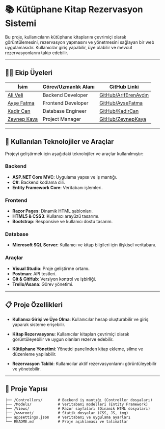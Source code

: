 # 📚 Kütüphane Kitap Rezervasyon Sistemi

Bu proje, kullanıcıların kütüphane kitaplarını çevrimiçi olarak görüntülemesini, rezervasyon yapmasını ve yönetmesini sağlayan bir web uygulamasıdır. Kullanıcılar giriş yapabilir, üye olabilir ve mevcut rezervasyonlarını takip edebilir.

---

## 👨‍💻 Ekip Üyeleri

| İsim               | Görev/Uzmanlık Alanı          | GitHub Linki                                    |
|--------------------|------------------------------|------------------------------------------------|
| [Ali Veli](#)      | Backend Developer            | [GitHub/ArifErenAydın](https://github.com/ArifErenAydin-code)   |
| [Ayşe Fatma](#)    | Frontend Developer           | [GitHub/AyseFatma](https://github.com/kdryldzz) |
| [Kadir Can](#)     | Database Engineer            | [GitHub/KadirCan](https://github.com/kadircan) |
| [Zeynep Kaya](#)   | Project Manager              | [GitHub/ZeynepKaya](https://github.com/zeynepkaya) |

---

## 🚀 Kullanılan Teknolojiler ve Araçlar

Projeyi geliştirmek için aşağıdaki teknolojiler ve araçlar kullanılmıştır:

### Backend
- **ASP.NET Core MVC**: Uygulama yapısı ve iş mantığı.
- **C#**: Backend kodlama dili.
- **Entity Framework Core**: Veritabanı işlemleri.

### Frontend
- **Razor Pages**: Dinamik HTML şablonları.
- **HTML5 & CSS3**: Kullanıcı arayüzü tasarımı.
- **Bootstrap**: Responsive ve kullanıcı dostu tasarım.

### Database
- **Microsoft SQL Server**: Kullanıcı ve kitap bilgileri için ilişkisel veritabanı.

### Araçlar
- **Visual Studio**: Proje geliştirme ortamı.
- **Postman**: API testleri.
- **Git & GitHub**: Versiyon kontrol ve işbirliği.
- **Trello/Asana**: Görev yönetimi.

---

## 📋 Proje Özellikleri

- **Kullanıcı Girişi ve Üye Olma**: 
  Kullanıcılar hesap oluşturabilir ve giriş yaparak sisteme erişebilir.
  
- **Kitap Rezervasyonu**:
  Kullanıcılar kitapları çevrimiçi olarak görüntüleyebilir ve uygun olanları rezerve edebilir.

- **Kütüphane Yönetimi**:
  Yönetici panelinden kitap ekleme, silme ve düzenleme yapılabilir.

- **Rezervasyon Takibi**:
  Kullanıcılar aktif rezervasyonlarını görüntüleyebilir ve yönetebilir.

---

## 📂 Proje Yapısı

```plaintext
├── /Controllers/       # Backend iş mantığı (Controller dosyaları)
├── /Models/            # Veritabanı modelleri (Entity Framework)
├── /Views/             # Razor sayfaları (Dinamik HTML dosyaları)
├── /wwwroot/           # Statik dosyalar (CSS, JS, img)
├── appsettings.json    # Veritabanı ve uygulama ayarları
└── README.md           # Proje açıklaması ve talimatlar
